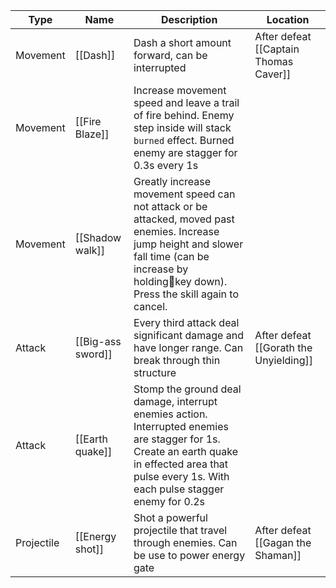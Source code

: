 
| Type       | Name              | Description                                                                                                                                                                                           | Location                               |
| ---------- | ----------------- | ----------------------------------------------------------------------------------------------------------------------------------------------------------------------------------------------------- | -------------------------------------- |
| Movement   | [[Dash]]          | Dash a short amount forward, can be interrupted                                                                                                                                                       | After defeat [[Captain Thomas Caver]]  |
| Movement   | [[Fire Blaze]]    | Increase movement speed and leave a trail of fire behind. Enemy step inside will stack `burned` effect. Burned enemy are stagger for 0.3s every 1s                                                    |                                        |
| Movement   | [[Shadow walk]]   | Greatly increase movement speed can not attack or be attacked, moved past enemies. Increase jump height and slower fall time (can be increase by holding🔻key down). Press the skill again to cancel. |                                        |
| Attack     | [[Big-ass sword]] | Every third attack deal significant damage and have longer range. Can break through thin structure                                                                                                    | After defeat [[Gorath the Unyielding]] |
| Attack     | [[Earth quake]]   | Stomp the ground deal damage, interrupt enemies action. Interrupted enemies are stagger for 1s. Create an earth quake in effected area that pulse every 1s. With each pulse stagger enemy for 0.2s    |                                        |
| Projectile | [[Energy shot]]   | Shot a powerful projectile that travel through enemies. Can be use to power energy gate                                                                                                               | After defeat [[Gagan the Shaman]]      |
